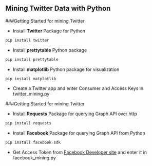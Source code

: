 Mining Twitter Data with Python
-------------------------------------
###Getting Started for mining Twitter
* Install **Twitter** Package for Python
```python
pip install twitter
```
* Install **prettytable** Python package
```python
pip install prettytable
```
* Install **matplotlib** Python package for visualization
```python
pip install matplotlib
```


* Create a Twitter app and enter Consumer and Access Keys in twitter_mining.py

###Getting Started for mining Twitter
* Install **Requests** Package for querying Graph API over http
```python
pip install requests
```
* Install **Facebook** Package for querying Graph API from Python
```python
pip install facebook-sdk
```

* Get Access Token from [Facebook Developer site](https://developers.facebook.com/) and enter it in facebook_mining.py